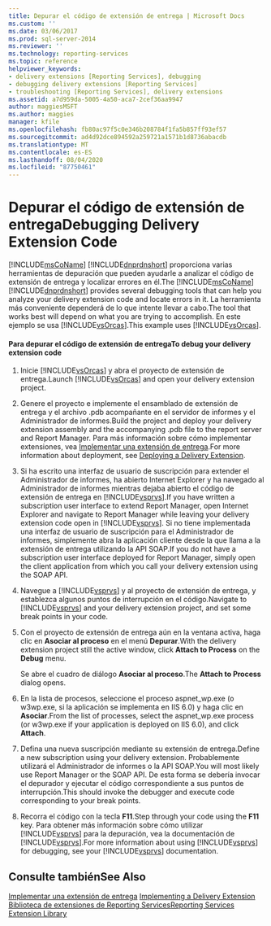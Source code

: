 ```yaml
---
title: Depurar el código de extensión de entrega | Microsoft Docs
ms.custom: ''
ms.date: 03/06/2017
ms.prod: sql-server-2014
ms.reviewer: ''
ms.technology: reporting-services
ms.topic: reference
helpviewer_keywords:
- delivery extensions [Reporting Services], debugging
- debugging delivery extensions [Reporting Services]
- troubleshooting [Reporting Services], delivery extensions
ms.assetid: a7d959da-5005-4a50-aca7-2cef36aa9947
author: maggiesMSFT
ms.author: maggies
manager: kfile
ms.openlocfilehash: fb80ac97f5c0e346b208784f1fa5b857ff93ef57
ms.sourcegitcommit: ad4d92dce894592a259721a1571b1d8736abacdb
ms.translationtype: MT
ms.contentlocale: es-ES
ms.lasthandoff: 08/04/2020
ms.locfileid: "87750461"
---
```

# <a name="debugging-delivery-extension-code"></a><span data-ttu-id="ead9d-102">Depurar el código de extensión de entrega</span><span class="sxs-lookup"><span data-stu-id="ead9d-102">Debugging Delivery Extension Code</span></span>
  <span data-ttu-id="ead9d-103">[!INCLUDE[msCoName](../../../includes/msconame-md.md)] [!INCLUDE[dnprdnshort](../../../includes/dnprdnshort-md.md)] proporciona varias herramientas de depuración que pueden ayudarle a analizar el código de extensión de entrega y localizar errores en él.</span><span class="sxs-lookup"><span data-stu-id="ead9d-103">The [!INCLUDE[msCoName](../../../includes/msconame-md.md)] [!INCLUDE[dnprdnshort](../../../includes/dnprdnshort-md.md)] provides several debugging tools that can help you analyze your delivery extension code and locate errors in it.</span></span> <span data-ttu-id="ead9d-104">La herramienta más conveniente dependerá de lo que intente llevar a cabo.</span><span class="sxs-lookup"><span data-stu-id="ead9d-104">The tool that works best will depend on what you are trying to accomplish.</span></span> <span data-ttu-id="ead9d-105">En este ejemplo se usa [!INCLUDE[vsOrcas](../../../includes/vsorcas-md.md)].</span><span class="sxs-lookup"><span data-stu-id="ead9d-105">This example uses [!INCLUDE[vsOrcas](../../../includes/vsorcas-md.md)].</span></span>  
  
#### <a name="to-debug-your-delivery-extension-code"></a><span data-ttu-id="ead9d-106">Para depurar el código de extensión de entrega</span><span class="sxs-lookup"><span data-stu-id="ead9d-106">To debug your delivery extension code</span></span>  
  
1.  <span data-ttu-id="ead9d-107">Inicie [!INCLUDE[vsOrcas](../../../includes/vsorcas-md.md)] y abra el proyecto de extensión de entrega.</span><span class="sxs-lookup"><span data-stu-id="ead9d-107">Launch [!INCLUDE[vsOrcas](../../../includes/vsorcas-md.md)] and open your delivery extension project.</span></span>  
  
2.  <span data-ttu-id="ead9d-108">Genere el proyecto e implemente el ensamblado de extensión de entrega y el archivo .pdb acompañante en el servidor de informes y el Administrador de informes.</span><span class="sxs-lookup"><span data-stu-id="ead9d-108">Build the project and deploy your delivery extension assembly and the accompanying .pdb file to the report server and Report Manager.</span></span> <span data-ttu-id="ead9d-109">Para más información sobre cómo implementar extensiones, vea [Implementar una extensión de entrega](deploying-a-delivery-extension.md).</span><span class="sxs-lookup"><span data-stu-id="ead9d-109">For more information about deployment, see [Deploying a Delivery Extension](deploying-a-delivery-extension.md).</span></span>  
  
3.  <span data-ttu-id="ead9d-110">Si ha escrito una interfaz de usuario de suscripción para extender el Administrador de informes, ha abierto Internet Explorer y ha navegado al Administrador de informes mientras dejaba abierto el código de extensión de entrega en [!INCLUDE[vsprvs](../../../includes/vsprvs-md.md)].</span><span class="sxs-lookup"><span data-stu-id="ead9d-110">If you have written a subscription user interface to extend Report Manager, open Internet Explorer and navigate to Report Manager while leaving your delivery extension code open in [!INCLUDE[vsprvs](../../../includes/vsprvs-md.md)].</span></span> <span data-ttu-id="ead9d-111">Si no tiene implementada una interfaz de usuario de suscripción para el Administrador de informes, simplemente abra la aplicación cliente desde la que llama a la extensión de entrega utilizando la API SOAP.</span><span class="sxs-lookup"><span data-stu-id="ead9d-111">If you do not have a subscription user interface deployed for Report Manager, simply open the client application from which you call your delivery extension using the SOAP API.</span></span>  
  
4.  <span data-ttu-id="ead9d-112">Navegue a [!INCLUDE[vsprvs](../../../includes/vsprvs-md.md)] y al proyecto de extensión de entrega, y establezca algunos puntos de interrupción en el código.</span><span class="sxs-lookup"><span data-stu-id="ead9d-112">Navigate to [!INCLUDE[vsprvs](../../../includes/vsprvs-md.md)] and your delivery extension project, and set some break points in your code.</span></span>  
  
5.  <span data-ttu-id="ead9d-113">Con el proyecto de extensión de entrega aún en la ventana activa, haga clic en **Asociar al proceso** en el menú **Depurar**.</span><span class="sxs-lookup"><span data-stu-id="ead9d-113">With the delivery extension project still the active window, click **Attach to Process** on the **Debug** menu.</span></span>  
  
     <span data-ttu-id="ead9d-114">Se abre el cuadro de diálogo **Asociar al proceso**.</span><span class="sxs-lookup"><span data-stu-id="ead9d-114">The **Attach to Process** dialog opens.</span></span>  
  
6.  <span data-ttu-id="ead9d-115">En la lista de procesos, seleccione el proceso aspnet_wp.exe (o w3wp.exe, si la aplicación se implementa en IIS 6.0) y haga clic en **Asociar**.</span><span class="sxs-lookup"><span data-stu-id="ead9d-115">From the list of processes, select the aspnet_wp.exe process (or w3wp.exe if your application is deployed on IIS 6.0), and click **Attach**.</span></span>  
  
7.  <span data-ttu-id="ead9d-116">Defina una nueva suscripción mediante su extensión de entrega.</span><span class="sxs-lookup"><span data-stu-id="ead9d-116">Define a new subscription using your delivery extension.</span></span> <span data-ttu-id="ead9d-117">Probablemente utilizará el Administrador de informes o la API SOAP.</span><span class="sxs-lookup"><span data-stu-id="ead9d-117">You will most likely use Report Manager or the SOAP API.</span></span> <span data-ttu-id="ead9d-118">De esta forma se debería invocar el depurador y ejecutar el código correspondiente a sus puntos de interrupción.</span><span class="sxs-lookup"><span data-stu-id="ead9d-118">This should invoke the debugger and execute code corresponding to your break points.</span></span>  
  
8.  <span data-ttu-id="ead9d-119">Recorra el código con la tecla **F11**.</span><span class="sxs-lookup"><span data-stu-id="ead9d-119">Step through your code using the **F11** key.</span></span> <span data-ttu-id="ead9d-120">Para obtener más información sobre cómo utilizar [!INCLUDE[vsprvs](../../../includes/vsprvs-md.md)] para la depuración, vea la documentación de [!INCLUDE[vsprvs](../../../includes/vsprvs-md.md)].</span><span class="sxs-lookup"><span data-stu-id="ead9d-120">For more information about using [!INCLUDE[vsprvs](../../../includes/vsprvs-md.md)] for debugging, see your [!INCLUDE[vsprvs](../../../includes/vsprvs-md.md)] documentation.</span></span>  
  
## <a name="see-also"></a><span data-ttu-id="ead9d-121">Consulte también</span><span class="sxs-lookup"><span data-stu-id="ead9d-121">See Also</span></span>  
 <span data-ttu-id="ead9d-122">[Implementar una extensión de entrega](implementing-a-delivery-extension.md) </span><span class="sxs-lookup"><span data-stu-id="ead9d-122">[Implementing a Delivery Extension](implementing-a-delivery-extension.md) </span></span>  
 [<span data-ttu-id="ead9d-123">Biblioteca de extensiones de Reporting Services</span><span class="sxs-lookup"><span data-stu-id="ead9d-123">Reporting Services Extension Library</span></span>](../reporting-services-extension-library.md)  
  
  
